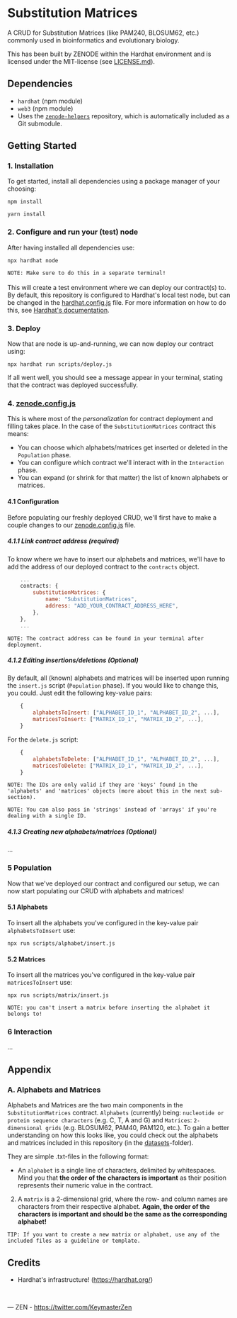 # Substitution Matrices

A CRUD for Substitution Matrices (like PAM240, BLOSUM62, etc.) commonly used in bioinformatics and evolutionary biology.

This has been built by ZENODE within the Hardhat environment and is licensed under the MIT-license (see [LICENSE.md](./LICENSE.md)).

## Dependencies

- `hardhat` (npm module)
- `web3` (npm module)
- Uses the [`zenode-helpers`](/submodules/zenode-helpers) repository, which is automatically included as a Git submodule.

## Getting Started

### 1. Installation

To get started, install all dependencies using a package manager of your choosing:

```
npm install
```

```
yarn install
```

### 2. Configure and run your (test) node

After having installed all dependencies use:

```script
npx hardhat node
```

`NOTE: Make sure to do this in a separate terminal!`
<br>
<br>
This will create a test environment where we can deploy our contract(s) to. By default, this repository is configured to Hardhat's local test node, but can be changed in the [hardhat.config.js](/hardhat.config.js) file. For more information on how to do this, see [Hardhat's documentation](https://hardhat.org/hardhat-runner/docs/config).

### 3. Deploy

Now that are node is up-and-running, we can now deploy our contract using:

```
npx hardhat run scripts/deploy.js
```

If all went well, you should see a message appear in your terminal, stating that the contract was deployed successfully.

### 4. [zenode.config.js](/zenode.config.js)

This is where most of the <i>personalization</i> for contract deployment and filling takes place. In the case of the `SubstitutionMatrices` contract this means:

- You can choose which alphabets/matrices get inserted or deleted in the `Population` phase.
- You can configure which contract we'll interact with in the `Interaction` phase.
- You can expand (or shrink for that matter) the list of known alphabets or matrices.

#### 4.1 Configuration

Before populating our freshly deployed CRUD, we'll first have to make a couple changes to our [zenode.config.js](/zenode.config.js) file.

##### 4.1.1 Link contract address (required)

To know where we have to insert our alphabets and matrices, we'll have to add the address of our deployed contract to the `contracts` object.

```javascript
	...
	contracts: {
		substitutionMatrices: {
			name: "SubstitutionMatrices",
			address: "ADD_YOUR_CONTRACT_ADDRESS_HERE",
		},
	},
	...
```

`NOTE: The contract address can be found in your terminal after deployment.`
<br>

##### 4.1.2 Editing insertions/deletions (Optional)

By default, all (known) alphabets and matrices will be inserted upon running the `insert.js` script (`Population` phase). If you would like to change this, you could. Just edit the following key-value pairs:

```javascript
	{
		alphabetsToInsert: ["ALPHABET_ID_1", "ALPHABET_ID_2", ...],
		matricesToInsert: ["MATRIX_ID_1", "MATRIX_ID_2", ...],
	}
```

For the `delete.js` script:

```javascript
	{
		alphabetsToDelete: ["ALPHABET_ID_1", "ALPHABET_ID_2", ...],
		matricesToDelete: ["MATRIX_ID_1", "MATRIX_ID_2", ...],
	}
```

`NOTE: The IDs are only valid if they are 'keys' found in the 'alphabets' and 'matrices' objects (more about this in the next sub-section).`

`NOTE: You can also pass in 'strings' instead of 'arrays' if you're dealing with a single ID.`

##### 4.1.3 Creating new alphabets/matrices (Optional)

...

### 5 Population

Now that we've deployed our contract and configured our setup, we can now start populating our CRUD with alphabets and matrices!

#### 5.1 Alphabets

To insert all the alphabets you've configured in the key-value pair `alphabetsToInsert` use:

```
npx run scripts/alphabet/insert.js
```

#### 5.2 Matrices

To insert all the matrices you've configured in the key-value pair `matricesToInsert` use:

```
npx run scripts/matrix/insert.js
```

`NOTE: you can't insert a matrix before inserting the alphabet it belongs to!`

### 6 Interaction

...

## Appendix

### A. Alphabets and Matrices

Alphabets and Matrices are the two main components in the `SubstitutionMatrices` contract. `Alphabets` (currently) being: `nucleotide or protein sequence characters` (e.g. C, T, A and G) and `Matrices`: `2-dimensional grids` (e.g. BLOSUM62, PAM40, PAM120, etc.). To gain a better understanding on how this looks like, you could check out the alphabets and matrices included in this repository (in the [datasets](/datasets)-folder).

They are simple .txt-files in the following format:

- An `alphabet` is a single line of characters, delimited by whitespaces. Mind you that <b>the order of the characters is important</b> as their position represents their numeric value in the contract.

2. A `matrix` is a 2-dimensional grid, where the row- and column names are characters from their respective alphabet. <b>Again, the order of the characters is important and should be the same as the corresponding alphabet!</b>

`TIP: If you want to create a new matrix or alphabet, use any of the included files as a guideline or template.`

## Credits

- Hardhat's infrastructure! (https://hardhat.org/)

</br>

— ZEN - https://twitter.com/KeymasterZen
